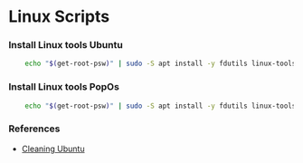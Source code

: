 # Linux Scripts

### Install Linux tools Ubuntu
```bash
    echo "$(get-root-psw)" | sudo -S apt install -y fdutils linux-tools-realtime linux-tools-virtual-hwe-24.04-edge linux-tools-virtual-hwe-24.04 linux-tools-virtual linux-tools-oracle linux-tools-lowlatency linux-tools-generic-hwe-24.04-edge linux-tools-generic-hwe-24.04 linux-tools-generic linux-tools-gcp  linux-tools-azure linux-tools-aws floppyd
```

### Install Linux tools PopOs
```bash
    echo "$(get-root-psw)" | sudo -S apt install -y fdutils linux-tools-realtime linux-tools-virtual linux-tools-oracle linux-tools-lowlatency linux-tools-generic linux-tools-gcp  linux-tools-azure linux-tools-aws floppyd
```

### References

- [Cleaning Ubuntu](https://github.com/polkaulfield/ubuntu-debullshit)
